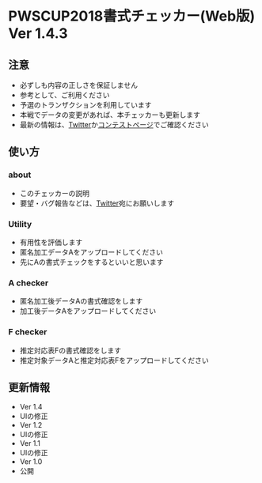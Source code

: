 PWSCUP2018書式チェッカー(Web版) Ver 1.4.3
===

## 注意
- 必ずしも内容の正しさを保証しません
 - 参考として、ご利用ください
- 予選のトランザクションを利用しています
 - 本戦でデータの変更があれば、本チェッカーも更新します
 - 最新の情報は、[Twitter](https://mobile.twitter.com/PWScup_Admin)か[コンテストページ](https://www.iwsec.org/pws/2018/cup18.html)でご確認ください

 
## 使い方
### about
- このチェッカーの説明
 - 要望・バグ報告などは、[Twitter](https://mobile.twitter.com/PWScup_Admin)宛にお願いします

### Utility
- 有用性を評価します
 - 匿名加工データAをアップロードしてください 
 - 先にAの書式チェックをするといいと思います
 
### A checker
- 匿名加工後データAの書式確認をします
 - 加工後データAをアップロードしてください

### F checker
- 推定対応表Fの書式確認をします
 - 推定対象データAと推定対応表Fをアップロードしてください


## 更新情報
- Ver 1.4 
 - UIの修正
- Ver 1.2 
 - UIの修正
- Ver 1.1
 - UIの修正
- Ver 1.0 
 - 公開
